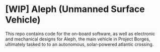 # [WIP] Aleph (Unmanned Surface Vehicle)
This repo contains code for the on-board software, as well as electronic and mechanical designs for Aleph, the main vehicle in Project Borges, ultimately tasked to to an autonomous, solar-powered atlantic crossing.

